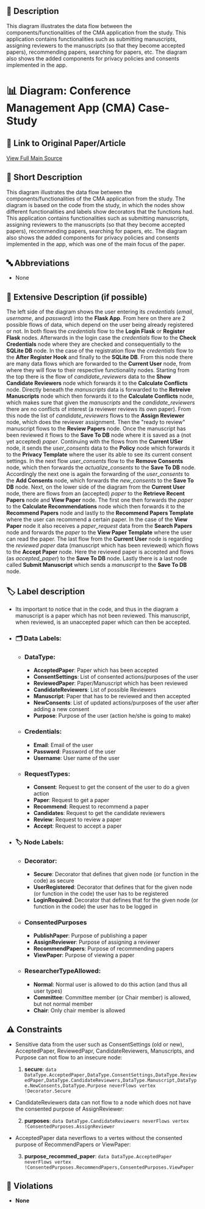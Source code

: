 ## 📝 Description
This diagram illustrates the data flow between the components/functionalities of the CMA application from the study. This application contains functionalities such as submitting manuscripts, assigning reviewers to the manuscripts (so that they become accepted papers), recommending papers, searching for papers, etc. The diagram also shows the added components for privacy policies and consents implemented in the app.


# 📊 Diagram: Conference Management App (CMA) Case-Study

## 🔗 Link to Original Paper/Article
[View Full Main Source](<https://www.research-collection.ethz.ch/handle/20.500.11850/641986>)


## 📝 Short Description
This diagram illustrates the data flow between the components/functionalities of the CMA application from the study. The diagram is based on the code from the study, in which the nodes show different functionalities and labels show decorators that the functions had. This application contains functionalities such as submitting manuscripts, assigning reviewers to the manuscripts (so that they become accepted papers), recommending papers, searching for papers, etc. The diagram also shows the added components for privacy policies and consents implemented in the app, which was one of the main focus of the paper.

## 🔤 Abbreviations
- None

## 📖 Extensive Description (if possible)
The left side of the diagram shows the user entering its _credentials_ (_email_, _username_, and _password_) into the __Flask App__. From here on there are 2 possible flows of data, which depend on the user being already registered or not. In both flows the _credentials_ flow to the __Login Flask__ or __Register Flask__ nodes. Afterwards in the login case the _credentials_ flow to the __Check Credentials__ node where they are checked and consequentially to the __SQLite DB__ node. In the case of the registration flow the _credentials_ flow to the __After Register Hook__ and finally to the __SQLite DB__. From this node there are many data flows which are forwarded to the __Current User__ node, from where they will flow to their respective functionality nodes. Starting from the top there is the flow of *candidate_reviewers* data to the __Show Candidate Reviewers__ node which forwards it to the __Calculate Conflicts__ node. Directly beneath the *manuscripts* data is forwarded to the __Retreive Manuscripts__ node which then forwards it to the __Calculate Conflicts__ node, which makes sure that given the *manuscripts* and the *candidate_reviewers* there are no conflicts of interest (a reviewer reviews its own paper). From this node the list of *candidate_reviewers* flows to the __Assign Reviewer__ node, which does the reviewer assignment. Then the "ready to review" manuscript flows to the __Review Papers__ node. Once the manuscript has been reviewed it flows to the __Save To DB__ node where it is saved as a (not yet accepted) *paper*. Continuing with the flows from the __Current USer__ node, it sends the *user_consents* data to the __Policy__ node which forwards it to the __Privacy Template__ where the user its able to see its current consent settings. In the next flow *user_consents* flow to the __Remove Consents__ node, which then forwards the *actualize_consents* to the __Save To DB__ node. Accordingly the next one is again the forwarding of the *user_consents* to the __Add Consents__ node, which forwards the *new_consents* to the __Save To DB__ node. Next, on the lower side of the diagram from the __Current User__ node, there are flows from an (accepted) *paper* to the __Retrieve Recent Papers__ node and __View Paper__ node. The first one then forwards the *paper* to the __Calculate Recommendations__ node which then forwards it to the __Recommend Papers__ node and lastly to the __Recommend Papers Template__ where the user can recommend a certain paper. In the case of the __View Paper__ node it also receives a *paper_request* data from the __Search Papers__ node and forwards the *paper* to the __View Paper Template__ where the user can read the paper. The last flow from the __Current User__ node is regarding the *reviewed paper* data (manuscript which has been reviewed) which flows to the __Accept Paper__ node. Here the reviewed paper is accepted and flows (as *accepted_paper*) to the __Save To DB__ node. Lastly there is a last node called __Submit Manuscript__ which sends a *manuscript* to the __Save To DB__ node. 

## 🏷️ Label description
- Its important to notice that in the code, and thus in the diagram a manuscript is a paper which has not been reviewed. This manuscript, when reviewed, is an unaccepted paper which can then be accepted.
- ### 🗂️ Data Labels:
    - ### DataType:
        - __AcceptedPaper__: Paper which has been accepted
        - __ConsentSettings__: List of consented actions/purposes of the user
        - __ReviewedPaper__: Paper/Manuscript which has been reviewed
        - __CandidateReviewers__: List of possible Reviewers
        - __Manuscript__: Paper that has to be reviewed and then accepted
        - __NewConsents__: List of updated actions/purposes of the user after adding a new consent
        - __Purpose__: Purpose of the user (action he/she is going to make)
    
    - ### Credentials:
        - __Email__: Email of the user
        - __Password__: Password of the user
        - __Username__: User name of the user
        
    - ### RequestTypes:
        - __Consent__: Request to get the consent of the user to do a given action
        - __Paper__: Request to get a paper
        - __Recommend__: Request to recommend a paper
        - __Candidates__: Request to get the candidate reviewers
        - __Review__: Request to review a paper
        - __Accept__: Request to accept a paper

- ### 🏷️ Node Labels:
    - ### Decorator:
        - __Secure__: Decorator that defines that given node (or function in the code) as secure
        - __UserRegistered__: Decorator that defines that for the given node (or function in the code) the user has to be registered
        - __LoginRequired__: Decorator that defines that for the given node (or function in the code) the user has to be logged in
    
    - ### ConsentedPurposes
        - __PublishPaper__: Purpose of publishing a paper
        - __AssignReviewer__: Purpose of assigning a reviewer
        - __RecommendPapers__: Purpose of recommending papers
        - __ViewPaper__: Purpose of viewing a paper

    - ### ResearcherTypeAllowed:
        - __Normal__: Normal user is allowed to do this action (and thus all user types)
        - __Committee__: Committee member (or Chair member) is allowed, but not normal member
        - __Chair__: Only chair member is allowed


## ⚠️ Constraints
- Sensitive data from the user such as ConsentSettings (old or new), AcceptedPaper, ReviewedPapr, CandidateReviewers, Manuscripts, and Purpose can not flow to an insecure node:

    1. __secure__: `data DataType.AcceptedPaper,DataType.ConsentSettings,DataType.ReviewedPaper,DataType.CandidateReviewers,DataType.Manuscript,DataType.NewConsents,DataType.Purpose neverFlows vertex !Decorator.Secure`

- CandidateReviewers data can not flow to a node which does not have the consented purpose of AssignReviewer:

    2. __purposes__: `data DataType.CandidateReviewers neverFlows vertex !ConsentedPurposes.AssignReviewer`

- AcceptedPaper data neverflows to a vertes without the consented purpose of RecommendPapers or ViewPaper:

    3. __purpose_recommed_paper__: `data DataType.AcceptedPaper neverFlows vertex !ConsentedPurposes.RecommendPapers,ConsentedPurposes.ViewPaper`
    
## 🚨 Violations
- __None__









